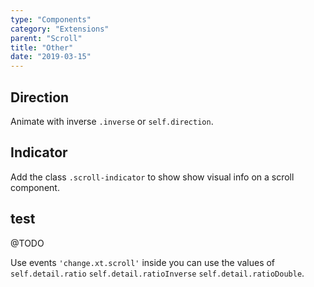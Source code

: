 ```yaml
---
type: "Components"
category: "Extensions"
parent: "Scroll"
title: "Other"
date: "2019-03-15"
---
```


## Direction

Animate with inverse `.inverse` or `self.direction`.

<demo>
  <div class="gatsby_demo_item toggle-flex" data-iframe="iframe/components/extensions/scroll/direction">
  </div>
</demo>

## Indicator

Add the class `.scroll-indicator` to show show visual info on a scroll component.

<demo>
  <div class="gatsby_demo_item toggle-flex" data-iframe="iframe/components/extensions/scroll/indicator">
  </div>
</demo>

## test

@TODO

Use events `'change.xt.scroll'` inside you can use the values of `self.detail.ratio` `self.detail.ratioInverse` `self.detail.ratioDouble`.

<demo>
  <div class="gatsby_demo_item toggle-flex" data-iframe="iframe/components/extensions/scroll/parallax">
  </div>
</demo>
